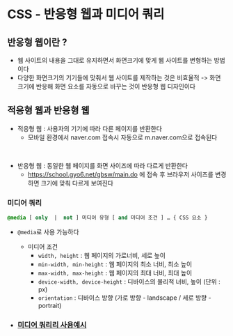 # CSS - 반응형 웹과 미디어 쿼리

## 반응형 웹이란 ?
* 웹 사이트의 내용을 그대로 유지하면서 화면크기에 맞게 웹 사이트를 변형하는 방법이다
* 다양한 화면크기의 기기들에 맞춰서 웹 사이트를 제작하는 것은 비효율적 -> 화면 크기에 반응해 화면 요소를 자동으로 바꾸는 것이 
반응형 웹 디자인이다

## 적응형 웹과 반응형 웹
* 적응형 웹 : 사용자의 기기에 따라 다른 페이지를 반환한다
    * 모바일 환경에서 naver.com 접속시 자동으로 m.naver.com으로 접속된다

<br>

* 반응형 웹 : 동일한 웹 페이지를 화면 사이즈에 따라 다르게 반환한다
    * https://school.gyo6.net/gbsw/main.do 에 접속 후 브라우저 사이즈를 변경하면 크기에 맞춰 다르게 보여진다

### 미디어 쿼리
``` css
@media [ only  |  not ] 미디어 유형 [ and 미디어 조건 ] … { CSS 요소 }
```
* `@media`로 사용 가능하다
    * 미디어 조건
        * `width, height` : 웹 페이지의 가로너비, 세로 높이
        * `min-width, min-height` : 웹 페이지의 최소 너비, 최소 높이
        * `max-width, max-height` : 웹 페이지의 최대 너비, 최대 높이
        * `device-width, device-height` : 디바이스의 물리적 너비, 높이 (단위 : px)
        * `orientation` : 디바이스 방향 (가로 방향 - landscape / 세로 방향 - portrait)

* ### [미디어 쿼리리 사용예시](./MediaQuery.html)